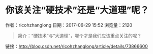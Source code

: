 # 你该关注“硬技术”还是“大道理”呢？
作者：ricohzhanglong
日期：2017-06-29 15:52
浏览量：2120
> 简介：“硬技术”与“大道理”，哪个才是我们应该重点关注的呢？

 链接：http://blog.csdn.net/ricohzhanglong/article/details/73866600
